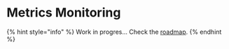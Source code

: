 # Metrics Monitoring



{% hint style="info" %}
Work in progres... Check the [roadmap](../roadmap.md).
{% endhint %}

